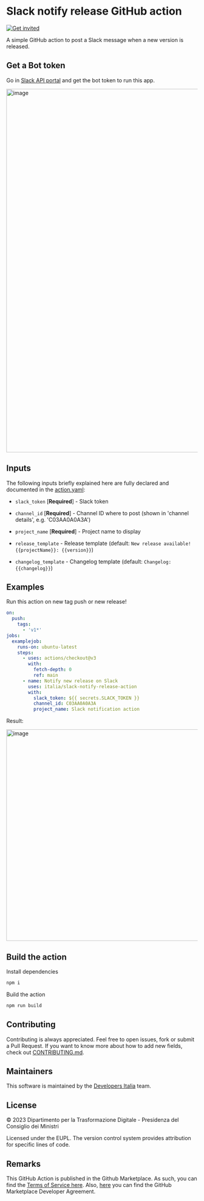 # Slack notify release GitHub action

[![Get invited](https://slack.developers.italia.it/badge.svg)](https://slack.developers.italia.it/)

A simple GitHub action to post a Slack message when a new version is released.

## Get a Bot token

Go in [Slack API portal](https://api.slack.com/) and get the bot token to run this app.

<img width="954" alt="image" src="https://github.com/italia/slack-notify-release-action/assets/537363/0bca7829-24ff-47f6-b45d-6a92911ee753">

## Inputs

The following inputs briefly explained here are fully declared and documented in the [action.yaml](action.yaml):

* `slack_token` [**Required**] - Slack token

* `channel_id` [**Required**] - Channel ID where to post (shown in 'channel details', e.g. 'C03AA0A0A3A')

* `project_name` [**Required**] - Project name to display

* `release_template` - Release template (default: `New release available! {{projectName}}: {{version}}`)

* `changelog_template` - Changelog template (default: `Changelog: {{changelog}}`)

## Examples

Run this action on new tag push or new release!

```yml
on:
  push:
    tags:
      - 'v1*'
jobs:
  examplejob:
    runs-on: ubuntu-latest
    steps:
      - uses: actions/checkout@v3
        with:
          fetch-depth: 0
          ref: main
      - name: Notify new release on Slack
        uses: italia/slack-notify-release-action
        with:
          slack_token: ${{ secrets.SLACK_TOKEN }}
          channel_id: C03AA0A0A3A
          project_name: Slack notification action
```

Result:

<img width="555" alt="image" src="https://user-images.githubusercontent.com/537363/218570780-bb78a8aa-d2dc-43f9-9c3a-161160b9f073.png">

## Build the action

Install dependencies

```sh
npm i
```

Build the action

```sh
npm run build
```

## Contributing

Contributing is always appreciated.
Feel free to open issues, fork or submit a Pull Request.
If you want to know more about how to add new fields, check out [CONTRIBUTING.md](CONTRIBUTING.md).

## Maintainers

This software is maintained by the
[Developers Italia](https://developers.italia.it/) team.

## License

© 2023 Dipartimento per la Trasformazione Digitale - Presidenza del Consiglio dei
Ministri

Licensed under the EUPL.
The version control system provides attribution for specific lines of code.

## Remarks

This GitHub Action is published in the Github Marketplace.
As such, you can find the [Terms of Service here](https://docs.github.com/en/free-pro-team@latest/github/site-policy/github-marketplace-terms-of-service).
Also, [here](https://docs.github.com/en/free-pro-team@latest/github/site-policy/github-marketplace-developer-agreement)
you can find the GitHub Marketplace Developer Agreement.
